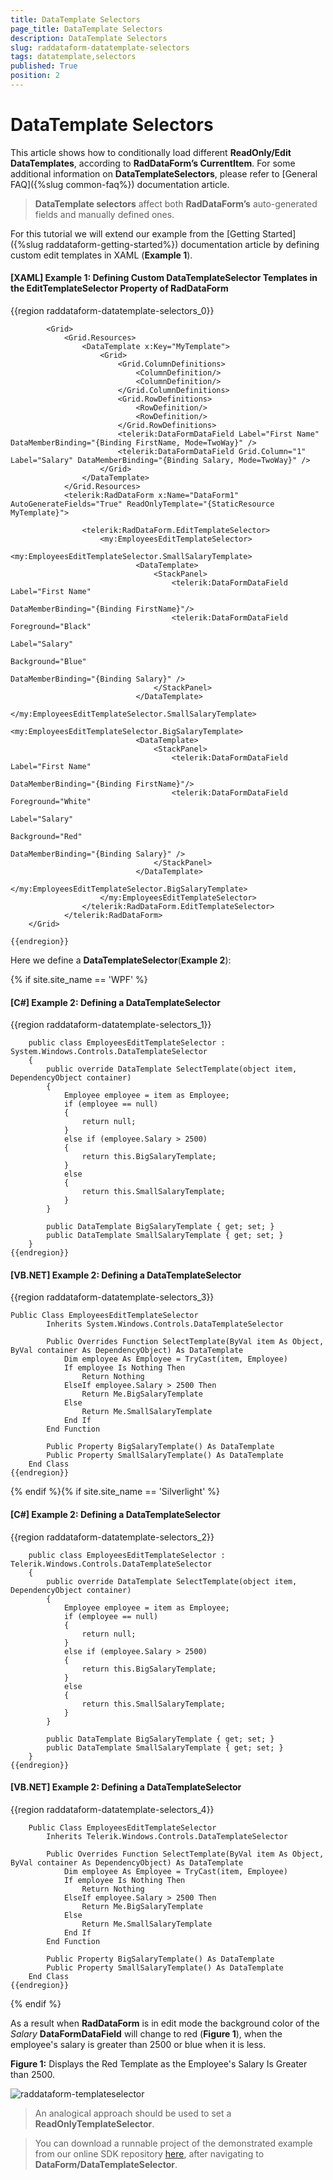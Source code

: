 ```yaml
---
title: DataTemplate Selectors
page_title: DataTemplate Selectors
description: DataTemplate Selectors
slug: raddataform-datatemplate-selectors
tags: datatemplate,selectors
published: True
position: 2
---
```


# DataTemplate Selectors


This article shows how to conditionally load different __ReadOnly/Edit DataTemplates__, according to __RadDataForm’s CurrentItem__. For some additional information on __DataTemplateSelectors__, please refer to [General FAQ]({%slug common-faq%}) documentation article.
      


>__DataTemplate selectors__ affect both __RadDataForm’s__ auto-generated fields and manually defined ones.

For this tutorial we will extend our example from the [Getting Started]({%slug raddataform-getting-started%}) documentation article by defining custom edit templates in XAML (__Example 1__).  
		

#### __[XAML] Example 1: Defining Custom DataTemplateSelector Templates in the EditTemplateSelector Property of RadDataForm__

{{region raddataform-datatemplate-selectors_0}}

			<Grid>
				<Grid.Resources>
					<DataTemplate x:Key="MyTemplate">
						<Grid>
							<Grid.ColumnDefinitions>
								<ColumnDefinition/>
								<ColumnDefinition/>
							</Grid.ColumnDefinitions>
							<Grid.RowDefinitions>
								<RowDefinition/>
								<RowDefinition/>
							</Grid.RowDefinitions>
							<telerik:DataFormDataField Label="First Name" DataMemberBinding="{Binding FirstName, Mode=TwoWay}" />
							<telerik:DataFormDataField Grid.Column="1" Label="Salary" DataMemberBinding="{Binding Salary, Mode=TwoWay}" />
						</Grid>
					</DataTemplate>
				</Grid.Resources>
				<telerik:RadDataForm x:Name="DataForm1" AutoGenerateFields="True" ReadOnlyTemplate="{StaticResource MyTemplate}">
	
					<telerik:RadDataForm.EditTemplateSelector>
						<my:EmployeesEditTemplateSelector>
							<my:EmployeesEditTemplateSelector.SmallSalaryTemplate>
								<DataTemplate>
									<StackPanel>
										<telerik:DataFormDataField Label="First Name"  
	                                                           DataMemberBinding="{Binding FirstName}"/>
										<telerik:DataFormDataField Foreground="Black" 
	                                                           Label="Salary" 
	                                                           Background="Blue" 
	                                                           DataMemberBinding="{Binding Salary}" />
									</StackPanel>
								</DataTemplate>
							</my:EmployeesEditTemplateSelector.SmallSalaryTemplate>
							<my:EmployeesEditTemplateSelector.BigSalaryTemplate>
								<DataTemplate>
									<StackPanel>
										<telerik:DataFormDataField Label="First Name" 
	                                                           DataMemberBinding="{Binding FirstName}"/>
										<telerik:DataFormDataField Foreground="White" 
	                                                           Label="Salary" 
	                                                           Background="Red" 
	                                                           DataMemberBinding="{Binding Salary}" />
									</StackPanel>
								</DataTemplate>
							</my:EmployeesEditTemplateSelector.BigSalaryTemplate>
						</my:EmployeesEditTemplateSelector>
					</telerik:RadDataForm.EditTemplateSelector>
				</telerik:RadDataForm>
		</Grid>
	
	{{endregion}}



Here we define a __DataTemplateSelector__(__Example 2__):

{% if site.site_name == 'WPF' %}

#### __[C#] Example 2: Defining a DataTemplateSelector__

{{region raddataform-datatemplate-selectors_1}}

		public class EmployeesEditTemplateSelector : System.Windows.Controls.DataTemplateSelector
		{
			public override DataTemplate SelectTemplate(object item, DependencyObject container)
			{
				Employee employee = item as Employee;
				if (employee == null)
				{
					return null;
				}
				else if (employee.Salary > 2500)
				{
					return this.BigSalaryTemplate;
				}
				else
				{
					return this.SmallSalaryTemplate;
				}
			}
	
			public DataTemplate BigSalaryTemplate { get; set; }
			public DataTemplate SmallSalaryTemplate { get; set; }
		}
	{{endregion}}

#### __[VB.NET] Example 2: Defining a DataTemplateSelector__

{{region raddataform-datatemplate-selectors_3}}

	Public Class EmployeesEditTemplateSelector
			Inherits System.Windows.Controls.DataTemplateSelector
	
			Public Overrides Function SelectTemplate(ByVal item As Object, ByVal container As DependencyObject) As DataTemplate
				Dim employee As Employee = TryCast(item, Employee)
				If employee Is Nothing Then
					Return Nothing
				ElseIf employee.Salary > 2500 Then
					Return Me.BigSalaryTemplate
				Else
					Return Me.SmallSalaryTemplate
				End If
			End Function
	
			Public Property BigSalaryTemplate() As DataTemplate
			Public Property SmallSalaryTemplate() As DataTemplate
		End Class
	{{endregion}}

{% endif %}{% if site.site_name == 'Silverlight' %}

#### __[C#] Example 2: Defining a DataTemplateSelector__

{{region raddataform-datatemplate-selectors_2}}

		public class EmployeesEditTemplateSelector : Telerik.Windows.Controls.DataTemplateSelector
		{
			public override DataTemplate SelectTemplate(object item, DependencyObject container)
			{
				Employee employee = item as Employee;
				if (employee == null)
				{
					return null;
				}
				else if (employee.Salary > 2500)
				{
					return this.BigSalaryTemplate;
				}
				else
				{
					return this.SmallSalaryTemplate;
				}
			}
	
			public DataTemplate BigSalaryTemplate { get; set; }
			public DataTemplate SmallSalaryTemplate { get; set; }
		}
	{{endregion}}

#### __[VB.NET] Example 2: Defining a DataTemplateSelector__

{{region raddataform-datatemplate-selectors_4}}
	
		Public Class EmployeesEditTemplateSelector
			Inherits Telerik.Windows.Controls.DataTemplateSelector
	
			Public Overrides Function SelectTemplate(ByVal item As Object, ByVal container As DependencyObject) As DataTemplate
				Dim employee As Employee = TryCast(item, Employee)
				If employee Is Nothing Then
					Return Nothing
				ElseIf employee.Salary > 2500 Then
					Return Me.BigSalaryTemplate
				Else
					Return Me.SmallSalaryTemplate
				End If
			End Function
	
			Public Property BigSalaryTemplate() As DataTemplate
			Public Property SmallSalaryTemplate() As DataTemplate
		End Class
	{{endregion}}

{% endif %}

As a result when __RadDataForm__ is in edit mode the background color of the *Salary* __DataFormDataField__ will change to red (__Figure 1__), when the employee's salary is greater than 2500 or blue when it is less.
		

__Figure 1:__ Displays the Red Template as the Employee's Salary Is Greater than 2500.

![raddataform-templateselector](images/raddataform-templateselector.png)

>An analogical approach should be used to set a __ReadOnlyTemplateSelector__.
          

>You can download a runnable project of the demonstrated example from our online SDK repository [here](https://github.com/telerik/xaml-sdk), after navigating to __DataForm/DataTemplateSelector__.
		  
